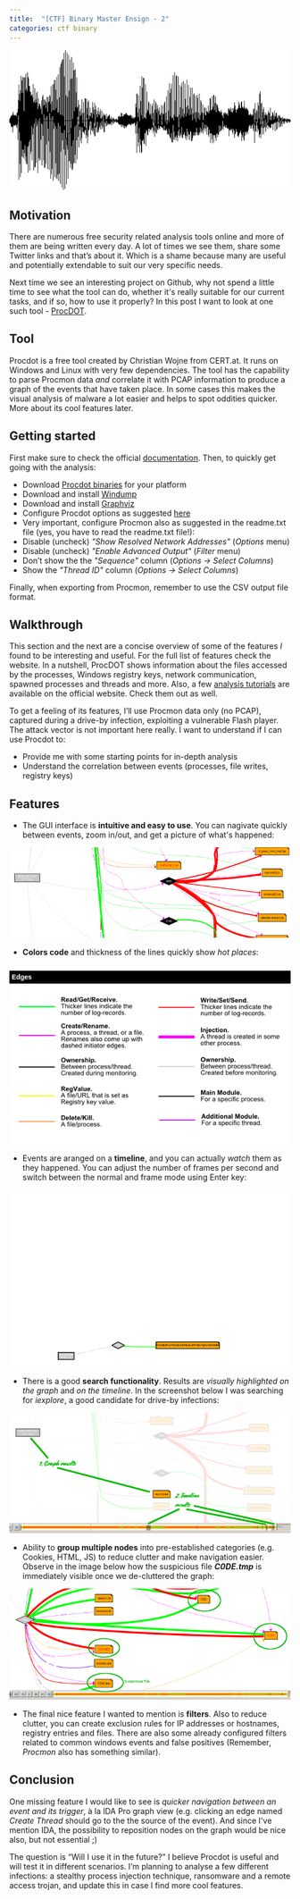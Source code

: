```yaml
---
title:  "[CTF] Binary Master Ensign - 2"
categories: ctf binary
---
```


![Logo](/assets/images/procdot/logo.png)

## Motivation
There are numerous free security related analysis tools online and more of them are being written every day. A lot of times we see them, share some Twitter links and that’s about it. Which is a shame because many are useful and potentially extendable to suit our very specific needs. 

Next time we see an interesting project on Github, why not spend a little time to see what the tool can do, whether it's really suitable for our current tasks, and if so, how to use it properly? In this post I want to look at one such tool - [ProcDOT](http://procdot.com/). 

## Tool
Procdot is a free tool created by Christian Wojne from CERT.at. It runs on Windows and Linux with very few dependencies. The tool has the capability to parse Procmon data *and* correlate it with PCAP information to produce a graph of the events that have taken place. In some cases this makes the visual analysis of malware a lot easier and helps to spot oddities quicker. More about its cool features later.

## Getting started
First make sure to check the official [documentation](http://www.procdot.com/onlinedocumentation.htm). Then, to quickly get going with the analysis:
* Download [Procdot binaries](http://procdot.com/downloadprocdotbinaries.htm) for your platform
* Download and install [Windump](http://www.winpcap.org/windump/install/default.htm)
* Download and install [Graphviz](http://www.graphviz.org/download_windows.php)
* Configure Procdot options as suggested [here](http://www.procdot.com/onlinedocumentation.htm)
* Very important, configure Procmon also as suggested in the readme.txt file (yes, you have to read the readme.txt file!):
* Disable (uncheck) *"Show Resolved Network Addresses"* (*Options* menu)
* Disable (uncheck) *"Enable Advanced Output"* (*Filter* menu)
* Don’t show the the *"Sequence"* column (*Options -> Select Columns*)
* Show the *"Thread ID"* column (*Options -> Select Columns*)

Finally, when exporting from Procmon, remember to use the CSV output file format.

## Walkthrough 
This section and the next are a concise overview of some of the features *I* found to be interesting and useful. For the full list of features check the website. In a nutshell, ProcDOT shows information about the files accessed by the processes, Windows registry keys, network communication, spawned processes and threads and more. Also, a few [analysis tutorials](http://www.procdot.com/videos.htm) are available on the official website. Check them out as well.

To get a feeling of its features, I’ll use Procmon data only (no PCAP), captured during a drive-by infection, exploiting a vulnerable Flash player. The attack vector is not important here really. I want to understand if I can use Procdot to:
* Provide me with some starting points for in-depth analysis
* Understand the correlation between events (processes, file writes, registry keys)

## Features
* The GUI interface is **intuitive and easy to use**. You can nagivate quickly between events, zoom in/out, and get a picture of what's happened:

[ ![](/assets/images/procdot/pd1.png) ](/assets/images/procdot/pd1-large.png)

* **Colors code** and thickness of the lines quickly show *hot places*:

![Colors code](/assets/images/procdot/pd2.png)

* Events are aranged on a **timeline**, and you can actually *watch* them as they happened. You can adjust the number of frames per second and switch between the normal and frame mode using Enter key:

![Tmeline](/assets/images/procdot/timeline.gif)


* There is a good **search functionality**. Results are *visually highlighted on the graph* and *on the timeline*. In the screenshot below I was searching for *iexplore*, a good candidate for drive-by infections:

[ ![](/assets/images/procdot/pd3.png) ](/assets/images/procdot/pd3-large.png)

* Ability to **group multiple nodes** into pre-established categories (e.g. Cookies, HTML, JS) to reduce clutter and make navigation easier. Observe in the image below how the suspicious file __*C0DE.tmp*__ is immediately visible once we de-cluttered the graph:

[ ![](/assets/images/procdot/pd4.png) ](/assets/images/procdot/pd4-large.png)

* The final nice feature I wanted to mention is **filters**. Also to reduce clutter, you can create exclusion rules for IP addresses or hostnames, registry entries and files. There are also some already configured filters related to common windows events and false positives (Remember, *Procmon* also has something similar). 

## Conclusion
One missing feature I would like to see is *quicker navigation between an event and its trigger*, à la IDA Pro graph view (e.g. clicking an edge named _Create Thread_ should go to the the source of the event). And since I've mention IDA, the possibility to reposition nodes on the graph  would be nice also, but not essential ;)

The question is “Will I use it in the future?” I believe Procdot is useful and will test it in different scenarios. I’m planning to analyse a few different infections: a stealthy process injection technique, ransomware and a remote access trojan, and update this in case I find more cool features.

